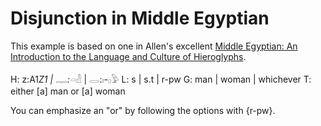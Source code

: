 # Disjunction in Middle Egyptian

This example is based on one in Allen's excellent [Middle Egyptian: An
Introduction to the Language and Culture of Hieroglyphs][allen].

H: z:A1*Z1 | 𓊃:𓏏*𓁐 | 𓂋:𓏤-𓊪𓅱
L: s | s.t | r-pw
G: man | woman | whichever
T: either [a] man or [a] woman

You can emphasize an "or" by following the options with {r-pw}.

[allen]: http://www.amazon.com/Middle-Egyptian-Introduction-Language-Hieroglyphs/dp/0521741440
